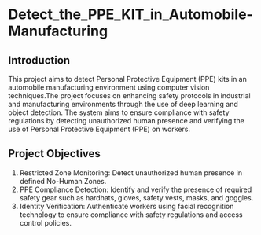 # Detect_the_PPE_KIT_in_Automobile-Manufacturing
## Introduction
This project aims to detect Personal Protective Equipment (PPE) kits in an automobile manufacturing environment using computer vision techniques.The project focuses on enhancing safety protocols in industrial and manufacturing environments through the use of deep learning and object detection. The system aims to ensure compliance with safety regulations by detecting unauthorized human presence and verifying the use of Personal Protective Equipment (PPE) on workers.

## Project Objectives
1. Restricted Zone Monitoring: Detect unauthorized human presence in defined No-Human Zones.
2. PPE Compliance Detection: Identify and verify the presence of required safety gear such as hardhats, gloves, safety vests, masks, and goggles.
3. Identity Verification: Authenticate workers using facial recognition technology to ensure compliance with safety regulations and access control policies.

